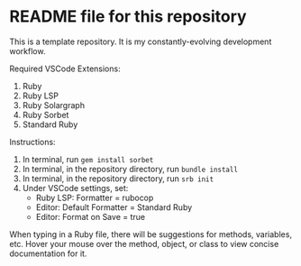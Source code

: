 # README file for this repository
This is a template repository. It is my constantly-evolving development workflow.  

Required VSCode Extensions:
1. Ruby
2. Ruby LSP
3. Ruby Solargraph
4. Ruby Sorbet
5. Standard Ruby  

Instructions:
1. In terminal, run `gem install sorbet`
2. In terminal, in the repository directory, run `bundle install`
3. In terminal, in the repository directory, run `srb init`
4. Under VSCode settings, set:
    - Ruby LSP: Formatter = rubocop
    - Editor: Default Formatter = Standard Ruby
    - Editor: Format on Save = true  

When typing in a Ruby file, there will be suggestions for methods, variables, etc. Hover your mouse over the method, object, or class to view concise documentation for it.